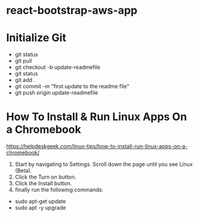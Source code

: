 # react-bootstrap-aws-app

# Initialize Git

- git status
- git pull
- git checkout -b update-readmefile
- git status
- git add .
- git commit -m "first update to the readme file"
- git push origin update-readmefile

# How To Install & Run Linux Apps On a Chromebook
https://helpdeskgeek.com/linux-tips/how-to-install-run-linux-apps-on-a-chromebook/

1. Start by navigating to Settings. Scroll down the page until you see Linux (Beta).
2. Click the Turn on button.  
3. Click the Install button.
4. finally run the following commands: 

- sudo apt-get update
- sudo apt -y upgrade



